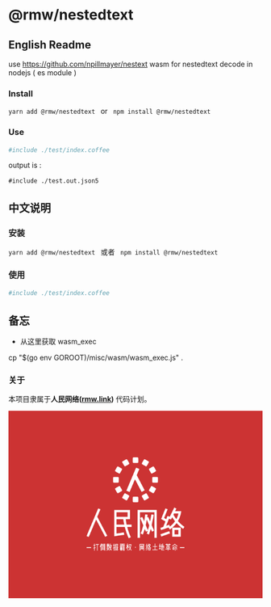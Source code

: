 # @rmw/nestedtext

## English Readme

use https://github.com/npillmayer/nestext wasm for nestedtext decode in nodejs ( es module )

###  Install

```yarn add @rmw/nestedtext ``` or ``` npm install @rmw/nestedtext```

### Use

```coffee
#include ./test/index.coffee
```

output is :

```json5
#include ./test.out.json5
```

## 中文说明

###  安装

```yarn add @rmw/nestedtext ``` 或者 ``` npm install @rmw/nestedtext```

### 使用

```coffee
#include ./test/index.coffee
```

## 备忘

* 从这里获取 wasm_exec

cp "$(go env GOROOT)/misc/wasm/wasm_exec.js" .

### 关于

本项目隶属于**人民网络([rmw.link](//rmw.link))** 代码计划。

![人民网络](https://raw.githubusercontent.com/rmw-link/logo/master/rmw.red.bg.svg)
